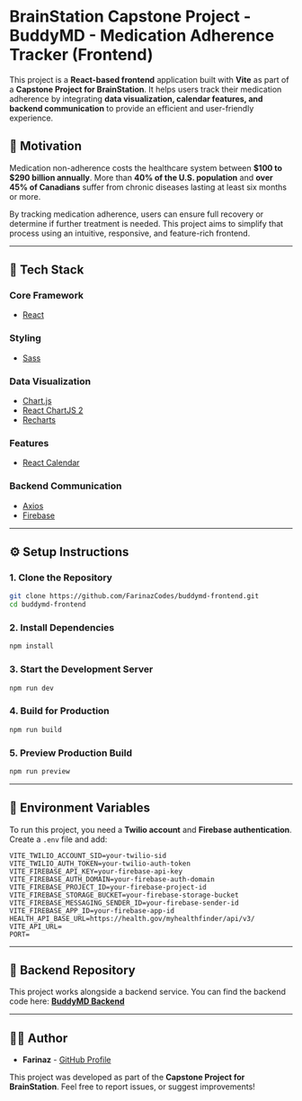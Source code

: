 # BrainStation Capstone Project - BuddyMD - Medication Adherence Tracker (Frontend)

This project is a **React-based frontend** application built with **Vite** as part of a **Capstone Project for BrainStation**. It helps users track their medication adherence by integrating **data visualization, calendar features, and backend communication** to provide an efficient and user-friendly experience.

## 📌 Motivation

Medication non-adherence costs the healthcare system between **$100 to $290 billion annually**. More than **40% of the U.S. population** and **over 45% of Canadians** suffer from chronic diseases lasting at least six months or more.

By tracking medication adherence, users can ensure full recovery or determine if further treatment is needed. This project aims to simplify that process using an intuitive, responsive, and feature-rich frontend.

---

## 🚀 Tech Stack

### **Core Framework**
- [React](https://reactjs.org/)

### **Styling**
- [Sass](https://sass-lang.com/)

### **Data Visualization**
- [Chart.js](https://www.chartjs.org/)
- [React ChartJS 2](https://react-chartjs-2.js.org/)
- [Recharts](https://recharts.org/)

### **Features**
- [React Calendar](https://www.npmjs.com/package/react-calendar)

### **Backend Communication**
- [Axios](https://axios-http.com/)
- [Firebase](https://firebase.google.com/)

---

## ⚙️ Setup Instructions

### **1. Clone the Repository**
```bash
git clone https://github.com/FarinazCodes/buddymd-frontend.git
cd buddymd-frontend
```

### **2. Install Dependencies**
```bash
npm install
```

### **3. Start the Development Server**
```bash
npm run dev
```

### **4. Build for Production**
```bash
npm run build
```

### **5. Preview Production Build**
```bash
npm run preview
```
---

## 🔑 Environment Variables
To run this project, you need a **Twilio account** and **Firebase authentication**. Create a `.env` file and add:

```plaintext
VITE_TWILIO_ACCOUNT_SID=your-twilio-sid
VITE_TWILIO_AUTH_TOKEN=your-twilio-auth-token
VITE_FIREBASE_API_KEY=your-firebase-api-key
VITE_FIREBASE_AUTH_DOMAIN=your-firebase-auth-domain
VITE_FIREBASE_PROJECT_ID=your-firebase-project-id
VITE_FIREBASE_STORAGE_BUCKET=your-firebase-storage-bucket
VITE_FIREBASE_MESSAGING_SENDER_ID=your-firebase-sender-id
VITE_FIREBASE_APP_ID=your-firebase-app-id
HEALTH_API_BASE_URL=https://health.gov/myhealthfinder/api/v3/
VITE_API_URL=
PORT=
```

---

## 🔗 Backend Repository
This project works alongside a backend service. You can find the backend code here:
**[BuddyMD Backend](https://github.com/FarinazCodes/buddymd-backend)**

---
## 👨‍💻 Author
- **Farinaz** - [GitHub Profile](https://github.com/FarinazCodes)

This project was developed as part of the **Capstone Project for BrainStation**. Feel free to report issues, or suggest improvements!

